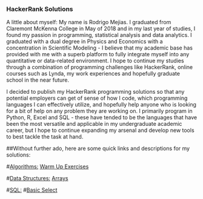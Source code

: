 ### HackerRank Solutions
A little about myself: My name is Rodrigo Mejias. I graduated from Claremont McKenna College in May of 2018 and in my last year of studies, I found my passion in programming, statistical analysis and data analytics. I graduated with a dual degree in Physics and Economics with a concentration in Scientific Modeling - I believe that my academic base has provided with me with a superb platform to fully integrate myself into any quantitative or data-related environment. I hope to continue my studies through a combination of programming challenges like HackerRank, online courses such as Lynda, my work experiences and hopefully graduate school in the near future.


I decided to publish my HackerRank programming solutions so that any potential employers can get of sense of how I code, which programming languages I can effectively utilize, and hopefully help anyone who is looking for a bit of help on any problem they are working on. I primarily program in Python, R, Excel and SQL - these have tended to be the languages that have been the most versatile and applicable in my undergraduate academic career, but I hope to continue expanding my arsenal and develop new tools to best tackle the task at hand.


##Without further ado, here are some quick links and descriptions for my solutions:

#[Algorithms:](https://github.com/RodrigoMejias/HackerRank-Solutions/tree/master/Algorithms)
[Warm Up Exercises](https://github.com/RodrigoMejias/HackerRank-Solutions/blob/master/Algorithms/Warm%20Up%20Exercises.ipynb)


#[Data Structures:](https://github.com/RodrigoMejias/HackerRank-Solutions/tree/master/Data%20Structures)
[Arrays](https://github.com/RodrigoMejias/HackerRank-Solutions/blob/master/Data%20Structures/Arrays.ipynb)


#[SQL:](https://github.com/RodrigoMejias/HackerRank-Solutions/tree/master/SQL)
#[Basic Select](https://github.com/RodrigoMejias/HackerRank-Solutions/tree/master/SQL/Basic%20Select)


